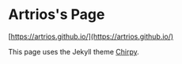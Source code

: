 # Artrios's Page
[https://artrios.github.io/](https://artrios.github.io/)

This page uses the Jekyll theme [Chirpy](https://github.com/cotes2020/jekyll-theme-chirpy).